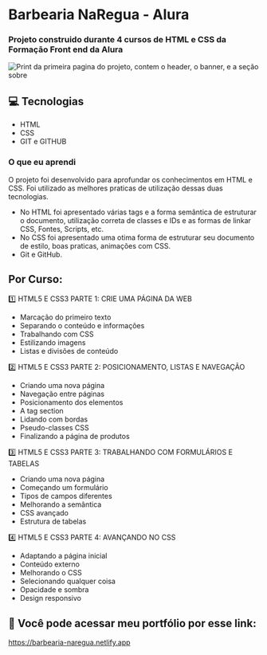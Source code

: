 # Barbearia NaRegua - Alura 

### Projeto construido durante 4 cursos de HTML e CSS da Formação Front end da Alura


![Print da primeira pagina do projeto, contem o header,  o banner, e a seção sobre](https://user-images.githubusercontent.com/108540403/191973340-c7b4f104-4bea-4c2e-84ac-482b4b9fe691.png)



## 💻 Tecnologias 

- HTML
- CSS
- GIT e GITHUB

### O que eu aprendi

O projeto foi desenvolvido para aprofundar os conhecimentos em HTML e CSS. Foi utilizado as melhores praticas de utilização dessas duas tecnologias.

- No HTML foi apresentado várias tags e a forma semântica de estruturar o documento, utilização correta de classes e IDs e as formas de linkar CSS, Fontes, Scripts, etc.
- No CSS foi apresentado uma otima forma de estruturar seu documento de estilo, boas praticas, animações com CSS.
- Git e GitHub. 

## Por Curso:

:one: HTML5 E CSS3 PARTE 1: CRIE UMA PÁGINA DA WEB
- Marcação do primeiro texto
- Separando o conteúdo e informações
- Trabalhando com CSS
- Estilizando imagens
- Listas e divisões de conteúdo

:two: HTML5 E CSS3 PARTE 2: POSICIONAMENTO, LISTAS E NAVEGAÇÃO
- Criando uma nova página
- Navegação entre páginas
- Posicionamento dos elementos
- A tag section
- Lidando com bordas
- Pseudo-classes CSS
- Finalizando a página de produtos

:three: HTML5 E CSS3 PARTE 3: TRABALHANDO COM FORMULÁRIOS E TABELAS
- Criando uma nova página
- Começando um formulário
- Tipos de campos diferentes
- Melhorando a semântica
- CSS avançado
- Estrutura de tabelas

:four: HTML5 E CSS3 PARTE 4: AVANÇANDO NO CSS
- Adaptando a página inicial
- Conteúdo externo
- Melhorando o CSS
- Selecionando qualquer coisa
- Opacidade e sombra
- Design responsivo

## :link: Você pode acessar meu portfólio por esse link:
https://barbearia-naregua.netlify.app
